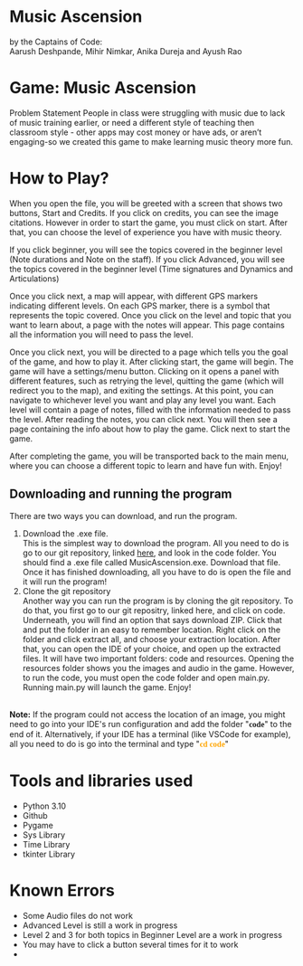 # Music Ascension
by the Captains of Code: <br/>
Aarush Deshpande, Mihir Nimkar, Anika Dureja and Ayush Rao<br>
<h1>Game: Music Ascension </h1>
Problem Statement
People in class were struggling with music due to lack of music training earlier, or need a different style of teaching then classroom style - other apps may cost money or have ads, or aren’t engaging-so we created this game to make learning music theory more fun.

<h1> How to Play?</h1>
When you open the file, you will be greeted with a screen that shows two buttons, Start and Credits. If you click on credits, you can see the image citations. However in order to start the game, you must click on start. After that, you can choose the level of experience you have with music theory. 

If you click beginner, you will see the topics covered in the beginner level (Note durations and Note on the staff).
If you click Advanced, you will see the topics covered in the beginner level (Time signatures and Dynamics and Articulations)

Once you click next, a map will appear, with different GPS markers indicating different levels. On each GPS marker, there is a symbol that represents the topic covered. Once you click on the level and topic that you want to learn about, a page with the notes will appear. This page contains all the information you will need to pass the level. 

Once you click next, you will be directed to a page which tells you the goal of the game, and how to play it. After clicking start, the game will begin.
The game will have a settings/menu button. Clicking on it opens a panel with different features, such as retrying the level, quitting the game (which will redirect you to the map), and exiting the settings.
At this point, you can navigate to whichever level you want and play any level you want. Each level will contain a page of notes, filled with the information needed to pass the level. After reading the notes, you can click next. You will then see a page containing the info about how to play the game. Click next to start the game.

After completing the game, you will be transported back to the main menu, where you can choose a different topic to learn and have fun with. Enjoy!

<h2>Downloading and running the program</h2>
There are two ways you can download, and run the program.
<ol><li>Download the .exe file.<br>
This is the simplest way to download the program. All you need to do is go to our git repository, linked <a href='https://github.com/JasonGrace2282/Music-Ascension'>here</a>, and look in the code folder. You should find a .exe file called MusicAscension.exe. Download that file. Once it has finished downloading, all you have to do is open the file and it will run the program!</li>
<li>Clone the git repository<br>
Another way you can run the program is by cloning the git repository. To do that, you first go to our git repositry, linked <link href='https://github.com/JasonGrace2282/Music-Ascension'>here</link>, and click on code. Underneath, you will find an option that says download ZIP. Click that and put the folder in an easy to remember location. Right click on the folder and click extract all, and choose your extraction location. After that, you can open the IDE of your choice, and open up the extracted files. It will have two important folders: code and resources. Opening the resources folder shows you the images and audio in the game. However, to run the code, you must open the code folder and open main.py. Running main.py will launch the game. Enjoy!</li></ol>
<br><b>Note:</b> If the program could not access the location of an image, you might need to go into your IDE's run configuration and add the folder "<b style="font-family:Consolas">code</b>" to the end of it. Alternatively, if your IDE has a terminal (like VSCode for example), all you need to do is go into the terminal and type "<b style="font-family:Consolas"><a style="color:orange">cd code</a></b>"

<h1> Tools and libraries used</h1>
<ul><li>Python 3.10</li>
<li>Github</li>
<li>Pygame</li>
<li>Sys Library</li>
<li>Time Library</li>
<li>tkinter Library</li></ul>

<h1>Known Errors</h1>
<ul><li>Some Audio files do not work</li>
<li>Advanced Level is still a work in progress</li>
<li>Level 2 and 3 for both topics in Beginner Level are a work in progress</li>
<li>You may have to click a button several times for it to work<li></ul>
